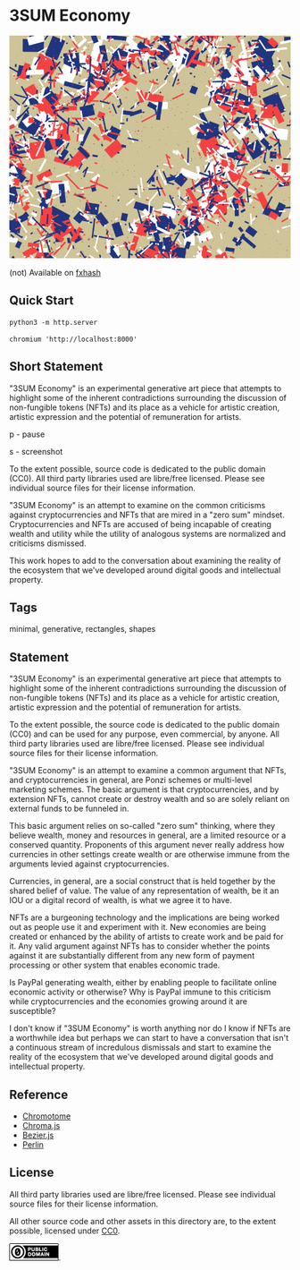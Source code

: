 3SUM Economy
===

[![screenshot](../img/3sum_economy.png)](https://github.com/abetusk/iao/tree/main/3sum-economy)

(not) Available on [fxhash](https://www.fxhash.xyz/generative/slug/PROJECT)

Quick Start
---

```
python3 -m http.server
```

```
chromium 'http://localhost:8000'
```

Short Statement
---

"3SUM Economy" is an experimental generative art piece that attempts to highlight some of the inherent contradictions surrounding the discussion of non-fungible tokens (NFTs) and its place as a vehicle for artistic creation, artistic expression and the potential of remuneration for artists.

p - pause

s - screenshot

To the extent possible, source code is dedicated to the public domain (CC0). All third party libraries used are libre/free licensed. Please see individual source files for their license information.

"3SUM Economy" is an attempt to examine on the common criticisms against cryptocurrencies and NFTs that are mired in a "zero sum" mindset.  Cryptocurrencies and NFTs are accused of being incapable of creating wealth and utility while the utility of analogous systems are normalized and criticisms dismissed.

This work hopes to add to the conversation about examining the reality of the ecosystem that we've developed around digital goods and intellectual property.

Tags
---

minimal, generative, rectangles, shapes

Statement
---

"3SUM Economy" is an experimental generative art piece that
attempts to highlight some of the inherent contradictions
surrounding the discussion of non-fungible tokens (NFTs) and
its place as a vehicle for artistic creation, artistic expression
and the potential of remuneration for artists.

To the extent possible, the source code is dedicated to the public
domain (CC0) and can be used for any purpose, even commercial, by anyone.
All third party libraries used are libre/free licensed.
Please see individual source files for their license information.

"3SUM Economy" is an attempt to examine a common argument that NFTs, and cryptocurrencies
in general, are Ponzi schemes or multi-level marketing schemes.
The basic argument is that cryptocurrencies, and by extension NFTs,
cannot create or destroy wealth and so are solely reliant on
external funds to be funneled in.

This basic argument relies on so-called "zero sum" thinking,
where they believe wealth, money and resources in general, are
a limited resource or a conserved quantity.
Proponents of this argument never really address how currencies
in other settings create wealth or are otherwise immune from
the arguments levied against cryptocurrencies.

Currencies, in general, are a social construct that is held together by
the shared belief of value.
The value of any representation of wealth, be it an IOU or a digital
record of wealth, is what we agree it to have.

NFTs are a burgeoning technology and the implications are being
worked out as people use it and experiment with it.
New economies are being created or enhanced by the ability
of artists to create work and be paid for it.
Any valid argument against NFTs has to consider whether the
points against it are substantially different from any new
form of payment processing or other system that enables economic
trade.

Is PayPal generating wealth, either by enabling people
to facilitate online economic activity or otherwise?
Why is PayPal immune to this criticism while cryptocurrencies
and the economies growing around it are susceptible?

I don't know if "3SUM Economy"
is worth anything nor do I know if NFTs are
a worthwhile idea but perhaps we can start
to have a conversation that isn't a continuous
stream of incredulous dismissals and start to examine
the reality of the ecosystem that we've developed
around digital goods and intellectual property.

Reference
---

* [Chromotome](https://github.com/kgolid/chromotome)
* [Chroma.js](https://github.com/gka/chroma.js)
* [Bezier.js](https://github.com/Pomax/bezierjs)
* [Perlin](https://github.com/josephg/noisejs)

License
---

All third party libraries used are libre/free licensed.
Please see individual source files for their license information.

All other source code and other assets in this directory are, to the extent possible, licensed
under [CC0](https://creativecommons.org/publicdomain/zero/1.0/).

![CC0](../img/cc0_88x31.png).

